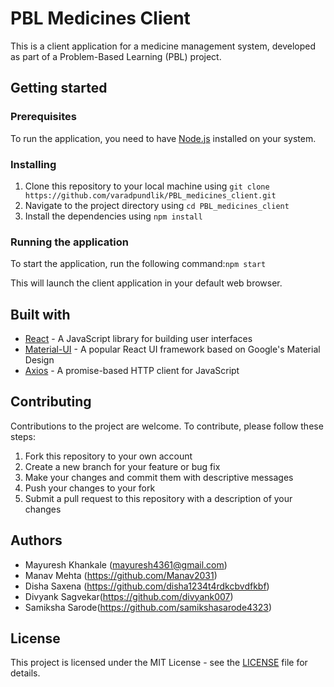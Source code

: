 # PBL Medicines Client

This is a client application for a medicine management system, developed as part of a Problem-Based Learning (PBL) project.

## Getting started

### Prerequisites

To run the application, you need to have [Node.js](https://nodejs.org/) installed on your system.

### Installing

1. Clone this repository to your local machine using `git clone https://github.com/varadpundlik/PBL_medicines_client.git`
2. Navigate to the project directory using `cd PBL_medicines_client`
3. Install the dependencies using `npm install`

### Running the application

To start the application, run the following command:`npm start`

This will launch the client application in your default web browser.

## Built with

- [React](https://reactjs.org/) - A JavaScript library for building user interfaces
- [Material-UI](https://material-ui.com/) - A popular React UI framework based on Google's Material Design
- [Axios](https://github.com/axios/axios) - A promise-based HTTP client for JavaScript

## Contributing

Contributions to the project are welcome. To contribute, please follow these steps:

1. Fork this repository to your own account
2. Create a new branch for your feature or bug fix
3. Make your changes and commit them with descriptive messages
4. Push your changes to your fork
5. Submit a pull request to this repository with a description of your changes

## Authors

- Mayuresh Khankale (mayuresh4361@gmail.com)
- Manav Mehta (https://github.com/Manav2031)
- Disha Saxena (https://github.com/disha1234t4rdkcbvdfkbf)
- Divyank Sagvekar(https://github.com/divyank007)
- Samiksha Sarode(https://github.com/samikshasarode4323)

## License

This project is licensed under the MIT License - see the [LICENSE](LICENSE) file for details.



